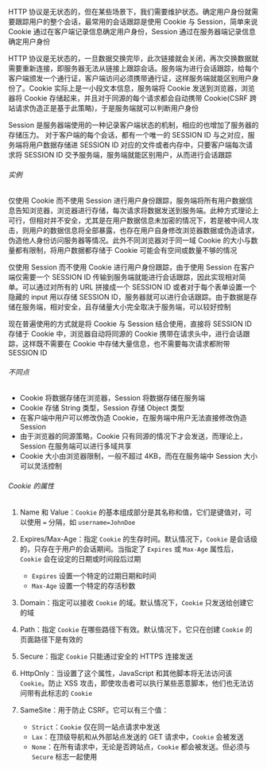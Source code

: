 HTTP 协议是无状态的，但在某些场景下，我们需要维护状态。确定用户身份就需要跟踪用户的整个会话，最常用的会话跟踪是使用 Cookie 与 Session，简单来说 Cookie 通过在客户端记录信息确定用户身份，Session 通过在服务器端记录信息确定用户身份

HTTP 协议是无状态的，一旦数据交换完毕，此次链接就会关闭，再次交换数据就需要重新连接，即服务器无法从链接上跟踪会话。服务端为进行会话跟踪，给每个客户端颁发一个通行证，客户端访问必须携带通行证，这样服务端就能区别用户身份了。Cookie 实际上是一小段文本信息，服务端将 Cookie 发送到浏览器，浏览器将 Cookie 存储起来，并且对于同源的每个请求都会自动携带 Cookie(CSRF 跨站请求伪造正是基于此策略)，于是服务端就可以判断用户身份

Session 是服务器端使用的一种记录客户端状态的机制，相应的也增加了服务器的存储压力。 对于客户端的每个会话，都有一个唯一的 SESSION ID 与之对应，服务端将用户数据存储进 SESSION ID 对应的文件或者内存中，只要客户端每次请求将 SESSION ID 交予服务端，服务端就能区别用户，从而进行会话跟踪

###### 实例

仅使用 Cookie 而不使用 Session 进行用户身份跟踪，服务端将所有用户数据信息告知浏览器，浏览器进行存储，每次请求将数据发送到服务端。此种方式理论上可行，但相对并不安全，尤其是在用户数据信息未加密的情况下，若是被中间人攻击，则用户的数据信息将全部暴露，也存在用户自身修改浏览器数据或伪造请求，伪造他人身份访问服务器等情况。此外不同浏览器对于同一域 Cookie 的大小与数量都有限制，将用户数据都存储于 Cookie 可能会有空间或数量不够的情况

仅使用 Session 而不使用 Cookie 进行用户身份跟踪，由于使用 Session 在客户端仅需要一个 SESSION ID 传输到服务端就能进行会话跟踪，因此实现相对简单。可以通过对所有的 URL 拼接成一个 SESSION ID 或者对于每个表单设置一个隐藏的 input 用以存储 SESSION ID，服务器就可以进行会话跟踪。由于数据是存储在服务端，相对安全，且存储量大小完全取决于服务端，可以较好控制

现在普遍使用的方式就是将 Cookie 与 Session 结合使用，直接将 SESSION ID 存储于 Cookie 中，浏览器自动将同源的 Cookie 携带在请求头中，进行会话跟踪，这样既不需要在 Cookie 中存储大量信息，也不需要每次请求都附带 SESSION ID

###### 不同点

- Cookie 将数据存储在浏览器，Session 将数据存储在服务端
- Cookie 存储 String 类型，Session 存储 Object 类型
- 在客户端中用户可以修改伪造 Cookie，在服务端中用户无法直接修改伪造 Session
- 由于浏览器的同源策略，Cookie 只有同源的情况下才会发送，而理论上，Session 在服务端可以进行多域共享
- Cookie 大小由浏览器限制，一般不超过 4KB，而在在服务端中 Session 大小可以灵活控制

###### Cookie 的属性

1. Name 和 Value：`Cookie` 的基本组成部分是其名称和值，它们是键值对，可以使用 `=` 分隔，如 `username=JohnDoe`

2. Expires/Max-Age：指定 `Cookie` 的生存时间。默认情况下，`Cookie` 是会话级的，只存在于用户的会话期间。当指定了 `Expires` 或 `Max-Age` 属性后，`Cookie` 会在设定的日期或时间段后过期

   - `Expires` 设置一个特定的过期日期和时间
   - `Max-Age` 设置一个特定的存活秒数

3. Domain：指定可以接收 `Cookie` 的域。默认情况下，`Cookie` 只发送给创建它的域

4. Path：指定 `Cookie` 在哪些路径下有效。默认情况下，它只在创建 `Cookie` 的页面路径下是有效的

5. Secure：指定 `Cookie` 只能通过安全的 HTTPS 连接发送

6. HttpOnly：当设置了这个属性，JavaScript 和其他脚本将无法访问该 `Cookie`。防止 XSS 攻击，即使攻击者可以执行某些恶意脚本，他们也无法访问带有此标志的 `Cookie`

7. SameSite：用于防止 CSRF。它可以有三个值：
   - `Strict`：`Cookie` 仅在同一站点请求中发送
   - `Lax`：在顶级导航和从外部站点发送的 GET 请求中，`Cookie` 会被发送
   - `None`：在所有请求中，无论是否跨站点，`Cookie` 都会被发送。但必须与 `Secure` 标志一起使用
